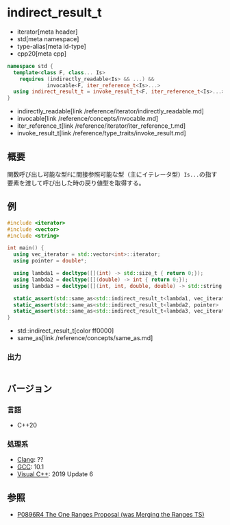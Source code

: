 # indirect_result_t
* iterator[meta header]
* std[meta namespace]
* type-alias[meta id-type]
* cpp20[meta cpp]

```cpp
namespace std {
  template<class F, class... Is>
    requires (indirectly_readable<Is> && ...) &&
             invocable<F, iter_reference_t<Is>...>
  using indirect_result_t = invoke_result_t<F, iter_reference_t<Is>...>;
}
```
* indirectly_readable[link /reference/iterator/indirectly_readable.md]
* invocable[link /reference/concepts/invocable.md]
* iter_reference_t[link /reference/iterator/iter_reference_t.md]
* invoke_result_t[link /reference/type_traits/invoke_result.md]

## 概要

関数呼び出し可能な型`F`に間接参照可能な型（主にイテレータ型）`Is...`の指す要素を渡して呼び出した時の戻り値型を取得する。

## 例
```cpp example
#include <iterator>
#include <vector>
#include <string>

int main() {  
  using vec_iterator = std::vector<int>::iterator;
  using pointer = double*;

  using lambda1 = decltype([](int) -> std::size_t { return 0;});
  using lambda2 = decltype([](double) -> int { return 0;});
  using lambda3 = decltype([](int, int, double, double) -> std::string { return "";});

  static_assert(std::same_as<std::indirect_result_t<lambda1, vec_iterator>, std::size_t>);
  static_assert(std::same_as<std::indirect_result_t<lambda2, pointer>     , int>);
  static_assert(std::same_as<std::indirect_result_t<lambda3, vec_iterator, const vec_iterator, pointer, const pointer>, std::string>);
}
```
* std::indirect_result_t[color ff0000]
* same_as[link /reference/concepts/same_as.md]

### 出力
```
```

## バージョン
### 言語
- C++20

### 処理系
- [Clang](/implementation.md#clang): ??
- [GCC](/implementation.md#gcc): 10.1
- [Visual C++](/implementation.md#visual_cpp): 2019 Update 6

## 参照

- [P0896R4 The One Ranges Proposal (was Merging the Ranges TS)](http://www.open-std.org/jtc1/sc22/wg21/docs/papers/2018/p0896r4.pdf)